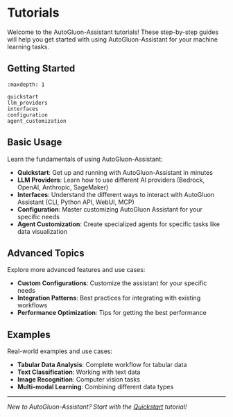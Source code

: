 # Tutorials

Welcome to the AutoGluon-Assistant tutorials! These step-by-step guides will help you get started with using AutoGluon-Assistant for your machine learning tasks.

## Getting Started

```{toctree}
:maxdepth: 1

quickstart
llm_providers
interfaces
configuration
agent_customization
```

## Basic Usage

Learn the fundamentals of using AutoGluon-Assistant:

- **Quickstart**: Get up and running with AutoGluon-Assistant in minutes
- **LLM Providers**: Learn how to use different AI providers (Bedrock, OpenAI, Anthropic, SageMaker)
- **Interfaces**: Understand the different ways to interact with AutoGluon Assistant (CLI, Python API, WebUI, MCP)
- **Configuration**: Master customizing AutoGluon Assistant for your specific needs
- **Agent Customization**: Create specialized agents for specific tasks like data visualization

## Advanced Topics

Explore more advanced features and use cases:

- **Custom Configurations**: Customize the assistant for your specific needs
- **Integration Patterns**: Best practices for integrating with existing workflows
- **Performance Optimization**: Tips for getting the best performance

## Examples

Real-world examples and use cases:

- **Tabular Data Analysis**: Complete workflow for tabular data
- **Text Classification**: Working with text data
- **Image Recognition**: Computer vision tasks
- **Multi-modal Learning**: Combining different data types

---

*New to AutoGluon-Assistant? Start with the [Quickstart](quickstart.md) tutorial!*
